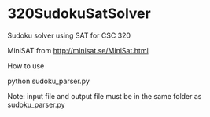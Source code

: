 # 320SudokuSatSolver
Sudoku solver using SAT for CSC 320

MiniSAT from http://minisat.se/MiniSat.html


How to use

python sudoku_parser.py <inputfile> <outputfile> <minisatexe location> 

Note: input file and output file must be in the same folder as sudoku_parser.py
